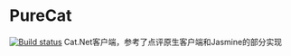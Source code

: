 # PureCat
[![Build status](https://ci.appveyor.com/api/github/webhook?id=yimjei2as70cw319)](https://ci.appveyor.com/project/chinaboard/purecat)
Cat.Net客户端，参考了点评原生客户端和Jasmine的部分实现
